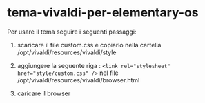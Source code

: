# tema-vivaldi-per-elementary-os

Per usare il tema seguire i seguenti passaggi:

1) scaricare il file custom.css e copiarlo nella cartella /opt/vivaldi/resources/vivaldi/style

2) aggiungere la seguente riga : `<link rel="stylesheet" href="style/custom.css" />` nel file /opt/vivaldi/resources/vivaldi/browser.html

3) caricare il browser
